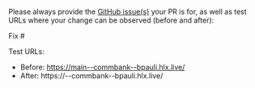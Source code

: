 Please always provide the [GitHub issue(s)](../issues) your PR is for, as well as test URLs where your change can be observed (before and after):

Fix #<gh-issue-id>

Test URLs:
- Before: https://main--commbank--bpauli.hlx.live/
- After: https://<branch>--commbank--bpauli.hlx.live/
